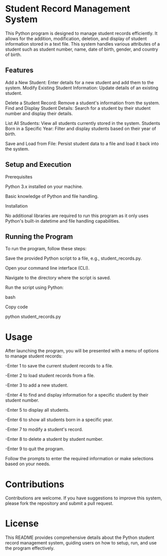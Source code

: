 
# Student Record Management System



This Python program is designed to manage student records efficiently. It allows for the addition, modification, deletion, and display of student information stored in a text file. This system handles various attributes of a student such as student number, name, date of birth, gender, and country of birth.





## Features

Add a New Student: Enter details for a new student and add them to the system.
Modify Existing Student Information: Update details of an existing student.

Delete a Student Record: Remove a student's information from the system.
Find and Display Student Details: Search for a student by their student number and display their details.

List All Students: View all students currently stored in the system.
Students Born in a Specific Year: Filter and display students based on their year of birth.

Save and Load from File: Persist student data to a file and load it back into the system.

## Setup and Execution

Prerequisites

Python 3.x installed on your machine.

Basic knowledge of Python and file handling.

Installation

No additional libraries are required to run this program as it only uses Python's built-in datetime and file handling capabilities.
## Running the Program

To run the program, follow these steps:

Save the provided Python script to a file, e.g., student_records.py.

Open your command line interface (CLI).

Navigate to the directory where the script is saved.

Run the script using Python:

bash

Copy code

python student_records.py


# Usage

After launching the program, you will be presented with a menu of options to manage student records:

-Enter 1 to save the current student records to a file.

-Enter 2 to load student records from a file.

-Enter 3 to add a new student.

-Enter 4 to find and display information for a specific student by their student number.

-Enter 5 to display all students.

-Enter 6 to show all students born in a specific year.

-Enter 7 to modify a student's record.

-Enter 8 to delete a student by student number.

-Enter 9 to quit the program.

Follow the prompts to enter the required information or make selections based on your needs.


# Contributions


Contributions are welcome. If you have suggestions to improve this system, please fork the repository and submit a pull request.


# License


This README provides comprehensive details about the Python student record management system, guiding users on how to setup, run, and use the program effectively.
